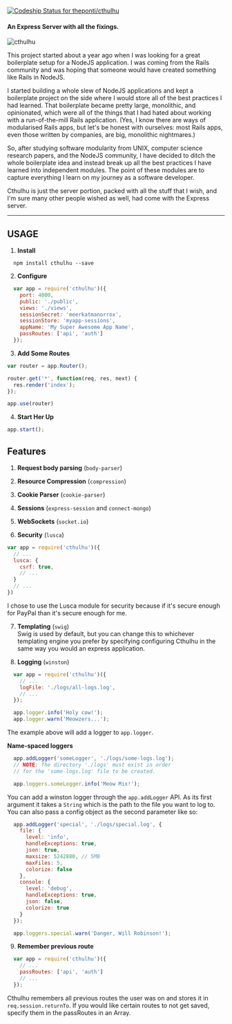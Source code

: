 [ ![Codeship Status for theponti/cthulhu](https://codeship.com/projects/424f9660-35f3-0132-cf9e-26e565296c73/status?branch=master)](https://codeship.com/projects/41262)

#### An Express Server with all the fixings.

![cthulhu](http://img3.wikia.nocookie.net/__cb20120509185304/powerlisting/images/9/90/Great-cthulhu.jpg)

This project started about a year ago when I was looking for a great boilerplate setup for a NodeJS application. I was coming from the Rails community and was hoping that someone would have created something like Rails in NodeJS.

I started building a whole slew of NodeJS applications and kept a boilerplate project on the side where I would store all of the best practices I had learned. That boilerplate became pretty large, monolithic, and opinionated, which were all of the things that I had hated about working with a run-of-the-mill Rails application. (Yes, I know there are ways of modularised Rails apps, but let's be honest with ourselves: most Rails apps, even those written by companies, are big, monolithic nightmares.)

So, after studying software modularity from UNIX, computer science research papers, and the NodeJS community, I have decided to ditch the whole boilerplate idea and instead break up all the best practices I have learned into independent modules. The point of these modules are to capture everything I learn on my journey as a software developer.

Cthulhu is just the server portion, packed with all the stuff that I wish, and I'm sure many other people wished as well, had come with the Express server.

---

## USAGE

1. **Install**

  ```
    npm install cthulhu --save
  ```

2. **Configure**

  ```js
    var app = require('cthulhu')({
      port: 4000,
      public: './public',
      views: './views',
      sessionSecret: 'meerkatmanorrox',
      sessionStore: 'myapp-sessions',
      appName: 'My Super Awesome App Name',
      passRoutes: ['api', 'auth']
    });
  ```

3. **Add Some Routes**

  ```js
  var router = app.Router();

  router.get('*', function(req, res, next) {
    res.render('index');
  });

  app.use(router)
  ```

4. **Start Her Up**

  ```js
  app.start();
  ```

## Features

1. **Request body parsing** (`body-parser`)

2. **Resource Compression** (`compression`)

3. **Cookie Parser** (`cookie-parser`)

4. **Sessions** (`express-session` and `connect-mongo`)

5. **WebSockets** (`socket.io`)

6. **Security** (`lusca`)  
  ```js
  var app = require('cthulhu')({
    // ...
    lusca: {
      csrf: true,
      // ...
    }
    // ...
  })
  ```
  I chose to use the Lusca module for security because if it's secure enough for PayPal than it's secure enough for me.

7. **Templating** (`swig`)  
  Swig is used by default, but you can change this to whichever templating engine you prefer by specifying configuring Cthulhu in the same way you would an express application.

8. **Logging** (`winston`)
  ```js
    var app = require('cthulhu')({
      // ...
      logFile: './logs/all-logs.log',
      // ...
    });

    app.logger.info('Holy cow!');
    app.logger.warn('Meowzers...');
  ```

  The example above will add a logger to `app.logger`.

  **Name-spaced loggers**

  ```js
    app.addLogger('someLogger', './logs/some-logs.log');
    // NOTE: The directory './logs' must exist in order
    // for the 'some-logs.log' file to be created.

    app.loggers.someLogger.info('Meow Mix!');
  ```
  You can add a winston logger through the `app.addLogger` API. As its first argument it takes a `String` which is the path to the file you want to log to. You can also pass a config object as the second parameter like so:
  ```js
    app.addLogger('special', './logs/special.log', {
      file: {
        level: 'info',
        handleExceptions: true,
        json: true,
        maxsize: 5242880, // 5MB
        maxFiles: 5,
        colorize: false
      },
      console: {
        level: 'debug',
        handleExceptions: true,
        json: false,
        colorize: true
      }
    });

    app.loggers.special.warn('Danger, Will Robinson!');
  ```

9. **Remember previous route**  
  ```js
    var app = require('cthulhu')({
      // ...
      passRoutes: ['api', 'auth']
      // ...
    });
  ```
  Cthulhu remembers all previous routes the user was on and stores it in `req.session.returnTo`. If you would like certain routes to not get saved, specify them in the passRoutes in an Array.
